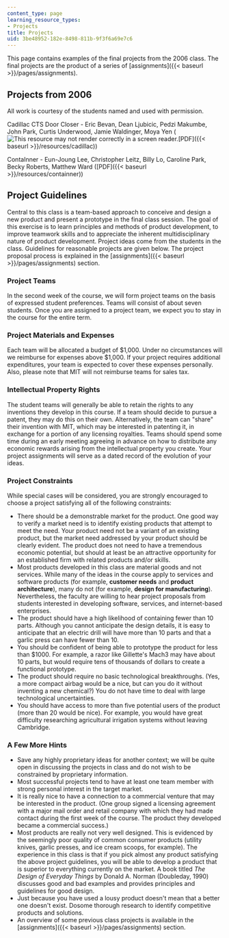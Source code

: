 ```yaml
---
content_type: page
learning_resource_types:
- Projects
title: Projects
uid: 3be48952-182e-8498-811b-9f3f6a69e7c6
---
```


This page contains examples of the final projects from the 2006 class. The final projects are the product of a series of [assignments]({{< baseurl >}}/pages/assignments).

Projects from 2006
------------------

All work is courtesy of the students named and used with permission.

Cadillac CTS Door Closer - Eric Bevan, Dean Ljubicic, Pedzi Makumbe, John Park, Curtis Underwood, Jamie Waldinger, Moya Yen (![This resource may not render correctly in a screen reader.](/images/inacessible.gif)[PDF]({{< baseurl >}}/resources/cadillac))

ContaInner - Eun-Joung Lee, Christopher Leitz, Billy Lo, Caroline Park, Becky Roberts, Matthew Ward ([PDF]({{< baseurl >}}/resources/containner))

Project Guidelines
------------------

Central to this class is a team-based approach to conceive and design a new product and present a prototype in the final class session. The goal of this exercise is to learn principles and methods of product development, to improve teamwork skills and to appreciate the inherent multidisciplinary nature of product development. Project ideas come from the students in the class. Guidelines for reasonable projects are given below. The project proposal process is explained in the [assignments]({{< baseurl >}}/pages/assignments) section.

### Project Teams

In the second week of the course, we will form project teams on the basis of expressed student preferences. Teams will consist of about seven students. Once you are assigned to a project team, we expect you to stay in the course for the entire term.

### Project Materials and Expenses

Each team will be allocated a budget of $1,000. Under no circumstances will we reimburse for expenses above $1,000. If your project requires additional expenditures, your team is expected to cover these expenses personally. Also, please note that MIT will not reimburse teams for sales tax.

### Intellectual Property Rights

The student teams will generally be able to retain the rights to any inventions they develop in this course. If a team should decide to pursue a patent, they may do this on their own. Alternatively, the team can "share" their invention with MIT, which may be interested in patenting it, in exchange for a portion of any licensing royalties. Teams should spend some time during an early meeting agreeing in advance on how to distribute any economic rewards arising from the intellectual property you create. Your project assignments will serve as a dated record of the evolution of your ideas.

### Project Constraints

While special cases will be considered, you are strongly encouraged to choose a project satisfying all of the following constraints:

*   There should be a demonstrable market for the product. One good way to verify a market need is to identify existing products that attempt to meet the need. Your product need not be a variant of an existing product, but the market need addressed by your product should be clearly evident. The product does not need to have a tremendous economic potential, but should at least be an attractive opportunity for an established firm with related products and/or skills.
*   Most products developed in this class are material goods and not services. While many of the ideas in the course apply to services and software products (for example, **customer needs** and **product architecture**), many do not (for example, **design for manufacturing**). Nevertheless, the faculty are willing to hear project proposals from students interested in developing software, services, and internet-based enterprises.
*   The product should have a high likelihood of containing fewer than 10 parts. Although you cannot anticipate the design details, it is easy to anticipate that an electric drill will have more than 10 parts and that a garlic press can have fewer than 10.
*   You should be confident of being able to prototype the product for less than $1000. For example, a razor like Gillette's Mach3 may have about 10 parts, but would require tens of thousands of dollars to create a functional prototype.
*   The product should require no basic technological breakthroughs. (Yes, a more compact airbag would be a nice, but can you do it without inventing a new chemical?) You do not have time to deal with large technological uncertainties.
*   You should have access to more than five potential users of the product (more than 20 would be nice). For example, you would have great difficulty researching agricultural irrigation systems without leaving Cambridge.

### A Few More Hints

*   Save any highly proprietary ideas for another context; we will be quite open in discussing the projects in class and do not wish to be constrained by proprietary information.
*   Most successful projects tend to have at least one team member with strong personal interest in the target market.
*   It is really nice to have a connection to a commercial venture that may be interested in the product. (One group signed a licensing agreement with a major mail order and retail company with which they had made contact during the first week of the course. The product they developed became a commercial success.)
*   Most products are really not very well designed. This is evidenced by the seemingly poor quality of common consumer products (utility knives, garlic presses, and ice cream scoops, for example). The experience in this class is that if you pick almost any product satisfying the above project guidelines, you will be able to develop a product that is superior to everything currently on the market. A book titled _The Design of Everyday Things_ by Donald A. Norman (Doubleday, 1990) discusses good and bad examples and provides principles and guidelines for good design.
*   Just because you have used a lousy product doesn't mean that a better one doesn't exist. Dosome thorough research to identify competitive products and solutions.
*   An overview of some previous class projects is available in the [assignments]({{< baseurl >}}/pages/assignments) section.